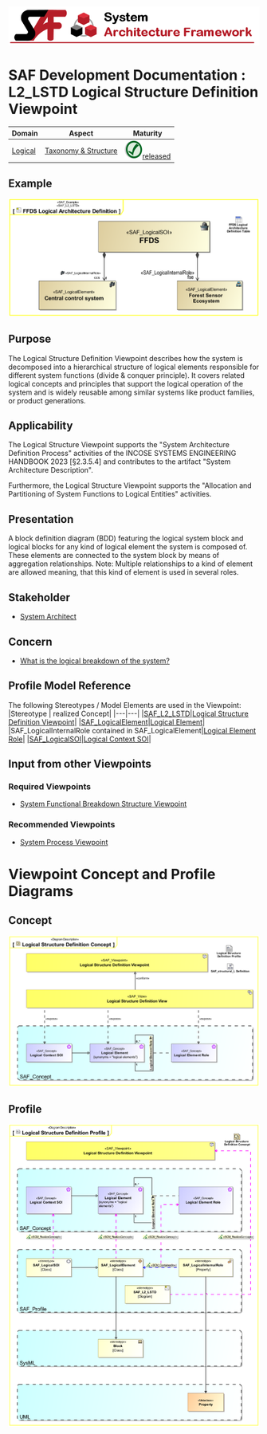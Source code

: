 ![System Architecture Framework](../../diagrams/Banner_SAF.png)
# SAF Development Documentation : **L2_LSTD** Logical Structure Definition Viewpoint
|**Domain**|**Aspect**|**Maturity**|
| --- | --- | --- |
|[Logical](../../domains.md#Domain-Logical)|[Taxonomy & Structure](../../aspects.md#Aspect-Taxonomy-&-Structure)|![Released](../../diagrams/Symbol_confirmed.png )[released](../../using-saf/maturity.md#released)|
## Example
![Logical-Structure-Definition-Viewpoint-primary-example.svg](../../diagrams/vp-examples/Logical-Structure-Definition-Viewpoint-primary-example.svg)
## Purpose
The Logical Structure Definition Viewpoint describes how the system is decomposed into a hierarchical structure of logical elements responsible for different system functions (divide & conquer principle). It covers related logical concepts and principles that support the logical operation of the system and is widely reusable among similar systems like product families, or product generations.
## Applicability
The Logical Structure Viewpoint supports the "System Architecture Definition Process" activities of the INCOSE SYSTEMS ENGINEERING HANDBOOK 2023 [§2.3.5.4] and contributes to the artifact "System Architecture Description".

Furthermore, the Logical Structure Viewpoint supports the "Allocation and Partitioning of System Functions to Logical Entities" activities.
## Presentation
A block definition diagram (BDD) featuring the logical system block and logical blocks for any kind of logical element the system is composed of. These elements are connected to the system block by means of aggregation relationships. 
Note: Multiple relationships to a kind of element are allowed meaning, that this kind of element is used in several roles.

## Stakeholder
* [System Architect](../../stakeholders.md#System-Architect)
## Concern
* [What is the logical breakdown of the system?](../../concerns.md#_2021x_2_8710274_1674576758828_494985_23322)
## Profile Model Reference
The following Stereotypes / Model Elements are used in the Viewpoint:
|Stereotype | realized Concept|
|---|---|
|[SAF_L2_LSTD](../../stereotypes.md#SAF_L2_LSTD)|[Logical Structure Definition Viewpoint](../concept/concepts.md#Logical-Structure-Definition-Viewpoint)|
|[SAF_LogicalElement](../../stereotypes.md#SAF_LogicalElement)|[Logical Element](../concept/concepts.md#Logical-Element)|
|SAF_LogicalInternalRole contained in SAF_LogicalElement|[Logical Element Role](../concept/concepts.md#Logical-Element-Role)|
|[SAF_LogicalSOI](../../stereotypes.md#SAF_LogicalSOI)|[Logical Context SOI](../concept/concepts.md#Logical-Context-SOI)|
## Input from other Viewpoints
### Required Viewpoints
* [System Functional Breakdown Structure Viewpoint](System-Functional-Breakdown-Structure-Viewpoint.md)
### Recommended Viewpoints
* [System Process Viewpoint](System-Process-Viewpoint.md)
# Viewpoint Concept and Profile Diagrams
## Concept
![Logical Structure Definition Concept](diagrams/Logical-Structure-Definition-Concept.svg)
## Profile
![Logical Structure Definition Profile](diagrams/Logical-Structure-Definition-Profile.svg)
